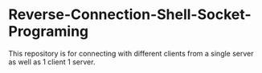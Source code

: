 # Reverse-Connection-Shell-Socket-Programing

This repository is for connecting with different clients from a single server as well as 1 client 1 server.


